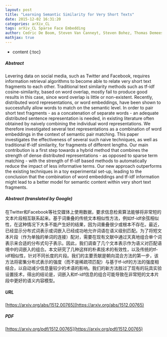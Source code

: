 ```yaml
---
layout: post
title: "Learning Semantic Similarity for Very Short Texts"
date: 2015-12-02 16:31:20
categories: arXiv_CL
tags: arXiv_CL Sparse Face Embedding
author: Cedric De Boom, Steven Van Canneyt, Steven Bohez, Thomas Demeester, Bart Dhoedt
mathjax: true
---
```


* content
{:toc}

##### Abstract
Levering data on social media, such as Twitter and Facebook, requires information retrieval algorithms to become able to relate very short text fragments to each other. Traditional text similarity methods such as tf-idf cosine-similarity, based on word overlap, mostly fail to produce good results in this case, since word overlap is little or non-existent. Recently, distributed word representations, or word embeddings, have been shown to successfully allow words to match on the semantic level. In order to pair short text fragments - as a concatenation of separate words - an adequate distributed sentence representation is needed, in existing literature often obtained by naively combining the individual word representations. We therefore investigated several text representations as a combination of word embeddings in the context of semantic pair matching. This paper investigates the effectiveness of several such naive techniques, as well as traditional tf-idf similarity, for fragments of different lengths. Our main contribution is a first step towards a hybrid method that combines the strength of dense distributed representations - as opposed to sparse term matching - with the strength of tf-idf based methods to automatically reduce the impact of less informative terms. Our new approach outperforms the existing techniques in a toy experimental set-up, leading to the conclusion that the combination of word embeddings and tf-idf information might lead to a better model for semantic content within very short text fragments.

##### Abstract (translated by Google)
在Twitter和Facebook等社交媒体上使用数据，要求信息检索算法能够将非常短的文本片段相互联系起来。基于词重叠的传统文本相似性方法，例如tf-idf余弦相似性，在这种情况下大多不能产生好的结果，因为词重叠很少或根本不存在。最近，已经显示分布式词表示或词嵌入已经成功地允许词语在语义级别匹配。为了将短文本片段（作为单独的单词的连接）配对，需要在现有文献中通过天真地组合单个词表示来合适的分布式句子表示。因此，我们调查了几个文本表示作为语义对匹配语境中的词嵌入的组合。本文研究了几种这样的朴素技术的有效性，以及传统的tf-idf相似性，针对不同长度的片段。我们的主要贡献是朝向混合方法的第一步，该方法将密集分布式表示的强度（而不是稀疏项匹配）与基于tf-idf的方法的强度相结合，以自动减少信息量较少的术语的影响。我们的新方法胜过了现有的玩具实验设置技术，得出的结论是，词嵌入和tf-idf信息的组合可能导致在非常短的文本片段中更好的语义内容模型。

##### URL
[https://arxiv.org/abs/1512.00765](https://arxiv.org/abs/1512.00765)

##### PDF
[https://arxiv.org/pdf/1512.00765](https://arxiv.org/pdf/1512.00765)

